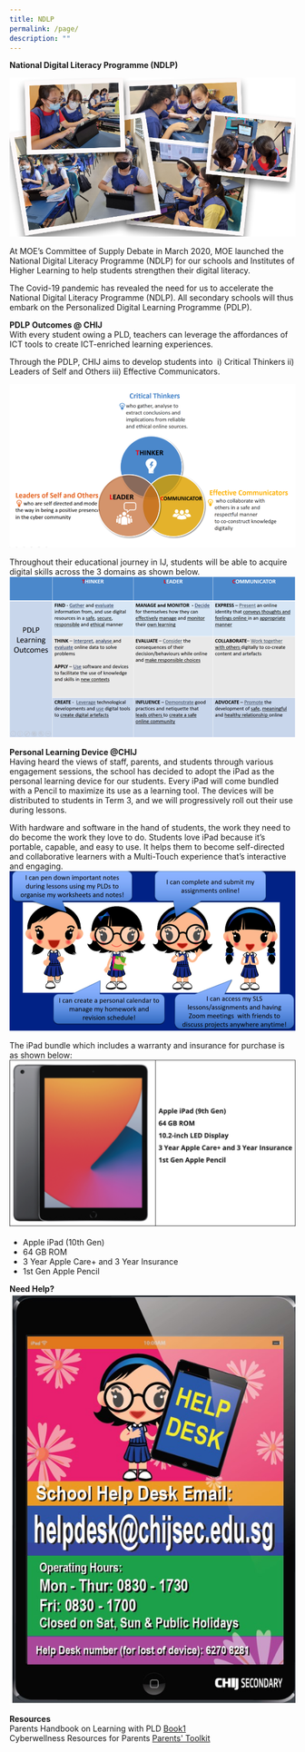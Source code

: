 ```yaml
---
title: NDLP
permalink: /page/
description: ""
---
```

**National Digital Literacy Programme (NDLP)**  

![](/images/NDLP/PDLP.png)

At MOE’s Committee of Supply Debate in March 2020, MOE launched the National Digital Literacy Programme (NDLP) for our schools and Institutes of Higher Learning to help students strengthen their digital literacy. 

The Covid-19 pandemic has revealed the need for us to accelerate the National Digital Literacy Programme (NDLP). All secondary schools will thus embark on the Personalized Digital Learning Programme (PDLP).

**PDLP Outcomes @ CHIJ**  
With every student owing a PLD, teachers can leverage the affordances of ICT tools to create ICT-enriched learning experiences. 

Through the PDLP, CHIJ aims to develop students into 
i) Critical Thinkers
ii) Leaders of Self and Others
iii) Effective Communicators. 

![](/images/NDLP/NDLP1.png)

Throughout their educational journey in IJ, students will be able to acquire digital skills across the 3 domains as shown below.   
![](/images/NDLP/NDLP2.png)

**Personal Learning Device @CHIJ**  
Having heard the views of staff, parents, and students through various engagement sessions, the school has decided to adopt the iPad as the personal learning device for our students. Every iPad will come bundled with a Pencil to maximize its use as a learning tool. The devices will be distributed to students in Term 3, and we will progressively roll out their use during lessons.

With hardware and software in the hand of students, the work they need to do become the work they love to do. Students love iPad because it’s portable, capable, and easy to use. It helps them to become self-directed and collaborative learners with a Multi-Touch experience that’s interactive and engaging. 
![](/images/NDLP/NDLP3.png)

The iPad bundle which includes a warranty and insurance for purchase is as shown below:  
![](/images/NDLP/NDLP4.png)  

* Apple iPad (10th Gen)
* 64 GB ROM
* 3 Year Apple Care+ and 3 Year Insurance
* 1st Gen Apple Pencil

**Need Help?**
![Helpdesk](/images/NDLP/Helpdesk.jpg)

**Resources**  
Parents Handbook on Learning with PLD [Book1 ](/files/ICT/ParentHB1.pdf)  
Cyberwellness Resources for Parents [Parents' Toolkit](/files/ICT/cybwellness4uchild.pdf)